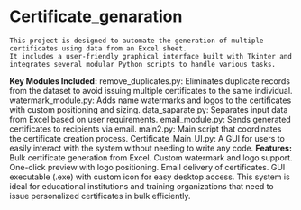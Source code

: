# Certificate_genaration
    This project is designed to automate the generation of multiple certificates using data from an Excel sheet. 
    It includes a user-friendly graphical interface built with Tkinter and integrates several modular Python scripts to handle various tasks.
**Key Modules Included:**
    remove_duplicates.py: Eliminates duplicate records from the dataset to avoid issuing multiple certificates to the same individual.
    watermark_module.py: Adds name watermarks and logos to the certificates with custom positioning and sizing.
    data_saparate.py: Separates input data from Excel based on user requirements.
    email_module.py: Sends generated certificates to recipients via email.
    main2.py: Main script that coordinates the certificate creation process.
    Certificate_Main_UI.py: A GUI for users to easily interact with the system without needing to write any code.
**Features:**
  Bulk certificate generation from Excel.
  Custom watermark and logo support.
  One-click preview with logo positioning.
  Email delivery of certificates.
  GUI executable (.exe) with custom icon for easy desktop access.
  This system is ideal for educational institutions and training organizations that need to issue personalized certificates in bulk efficiently.
